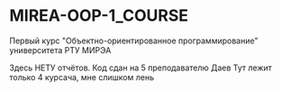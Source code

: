 # MIREA-OOP-1_COURSE
Первый курс "Объектно-ориентированное программирование" университета РТУ МИРЭА

Здесь НЕТУ отчётов.
Код сдан на 5 преподавателю Даев
Тут лежит только 4 курсача, мне слишком лень
